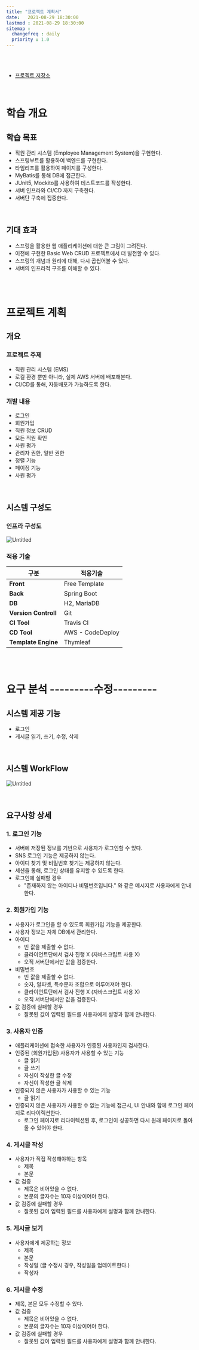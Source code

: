 ```yaml
---
title: "프로젝트 계획서"
date:   2021-08-29 18:30:00
lastmod : 2021-08-29 18:30:00
sitemap :
  changefreq : daily
  priority : 1.0
---
```


<br/><br/>

- [프로젝트 저장소](https://github.com/TaegyunWoo/Employee-Management-System)

<br/>

# 학습 개요

## 학습 목표

- 직원 관리 시스템 (Employee Management System)을 구현한다.
- 스프링부트를 활용하여 백엔드를 구현한다.
- 타임리프를 활용하여 페이지를 구성한다.
- MyBatis를 통해 DB에 접근한다.
- JUnit5, Mockito를 사용하여 테스트코드를 작성한다.
- 서버 인프라와 CI/CD 까지 구축한다.
- 서버단 구축에 집중한다.

<br/>

## 기대 효과

- 스프링을 활용한 웹 애플리케이션에 대한 큰 그림이 그려진다.
- 이전에 구현한 Basic Web CRUD 프로젝트에서 더 발전할 수 있다.
- 스프링의 개념과 원리에 대해, 다시 곱씹어볼 수 있다.
- 서버의 인프라적 구조를 이해할 수 있다.

<br/><br/>

# 프로젝트 계획

## 개요

### 프로젝트 주제

- 직원 관리 시스템 (EMS)
- 로컬 환경 뿐만 아니라, 실제 AWS 서버에 배포해본다.
- CI/CD를 통해, 자동배포가 가능하도록 한다.

### 개발 내용

- 로그인
- 회원가입
- 직원 정보 CRUD
- 모든 직원 확인
- 사원 평가
- 관리자 권한, 일반 권한
- 정렬 기능
- 페이징 기능
- 사원 평가

<br/>

## 시스템 구성도

### 인프라 구성도

![Untitled](/assets/img/Series-Employee_Management_System/Untitled.png)

### 적용 기술

|구분|적용기술|
|----|--------|
|**Front**|Free Template|
|**Back**|Spring Boot|
|**DB**|H2, MariaDB|
|**Version Controll**|Git|
|**CI Tool**|Travis CI|
|**CD Tool**|AWS - CodeDeploy|
|**Template Engine**|Thymleaf|

<br/><br/>

# 요구 분석 ---------수정---------

## 시스템 제공 기능

- 로그인
- 게시글 읽기, 쓰기, 수정, 삭제

<br/>

## 시스템 WorkFlow

![Untitled](/assets/img/Series-CRUD_Web/Untitled%202.png)

<br/>

## 요구사항 상세

### 1. 로그인 기능

- 서버에 저장된 정보를 기반으로 사용자가 로그인할 수 있다.
- SNS 로그인 기능은 제공하지 않는다.
- 아이디 찾기 및 비밀번호 찾기는 제공하지 않는다.
- 세션을 통해, 로그인 상태를 유지할 수 있도록 한다.
- 로그인에 실패할 경우
    - "존재하지 않는 아이디나 비밀번호입니다." 와 같은 메시지로 사용자에게 안내한다.

### 2. 회원가입 기능

- 사용자가 로그인을 할 수 있도록 회원가입 기능을 제공한다.
- 사용자 정보는 자체 DB에서 관리한다.
- 아이디
    - 빈 값을 제출할 수 없다.
    - 클라이언트단에서 검사 진행 X (자바스크립트 사용 X)
    - 오직 서버단에서만 값을 검증한다.
- 비밀번호
    - 빈 값을 제출할 수 없다.
    - 숫자, 알파벳, 특수문자 조합으로 이루어져야 한다.
    - 클라이언트단에서 검사 진행 X (자바스크립트 사용 X)
    - 오직 서버단에서만 값을 검증한다.
- 값 검증에 실패할 경우
    - 잘못된 값이 입력된 필드를 사용자에게 설명과 함께 안내한다.

### 3. 사용자 인증

- 애플리케이션에 접속한 사용자가 인증된 사용자인지 검사한다.
- 인증된 (회원가입된) 사용자가 사용할 수 있는 기능
    - 글 읽기
    - 글 쓰기
    - 자신이 작성한 글 수정
    - 자신이 작성한 글 삭제
- 인증되지 않은 사용자가 사용할 수 있는 기능
    - 글 읽기
- 인증되지 않은 사용자가 사용할 수 없는 기능에 접근시, UI 안내와 함께 로그인 페이지로 리다이렉션한다.
    - 로그인 페이지로 리다이렉션된 후, 로그인이 성공하면 다시 원래 페이지로 돌아올 수 있어야 한다.

### 4. 게시글 작성

- 사용자가 직접 작성해야하는 항목
    - 제목
    - 본문
- 값 검증
    - 제목은 비어있을 수 없다.
    - 본문의 글자수는 10자 이상이어야 한다.
- 값 검증에 실패할 경우
    - 잘못된 값이 입력된 필드를 사용자에게 설명과 함께 안내한다.

### 5. 게시글 보기

- 사용자에게 제공하는 정보
    - 제목
    - 본문
    - 작성일 (글 수정시 경우, 작성일을 업데이트한다.)
    - 작성자

### 6. 게시글 수정

- 제목, 본문 모두 수정할 수 있다.
- 값 검증
    - 제목은 비어있을 수 없다.
    - 본문의 글자수는 10자 이상이어야 한다.
- 값 검증에 실패할 경우
    - 잘못된 값이 입력된 필드를 사용자에게 설명과 함께 안내한다.